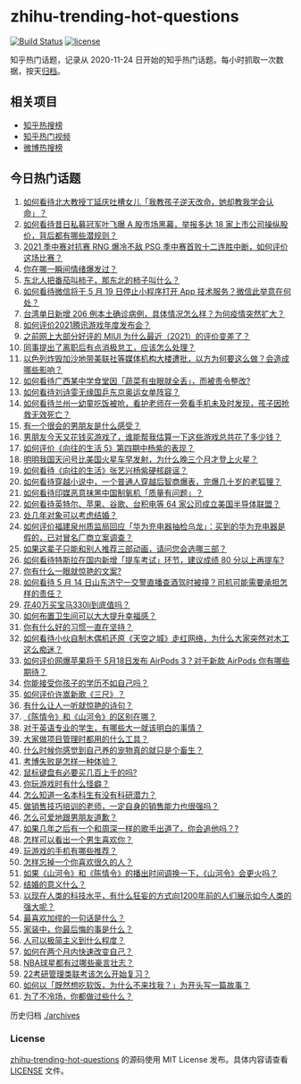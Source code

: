 # zhihu-trending-hot-questions

[![Build Status](https://github.com/justjavac/zhihu-trending-hot-questions/workflows/ci/badge.svg?branch=master)](https://github.com/justjavac/zhihu-trending-hot-questions/actions)
[![license](https://img.shields.io/github/license/justjavac/zhihu-trending-hot-questions)](https://github.com/justjavac/zhihu-trending-hot-questions/blob/master/LICENSE)

知乎热门话题，记录从 2020-11-24 日开始的知乎热门话题。每小时抓取一次数据，按天[归档](./archives)。

## 相关项目

- [知乎热搜榜](https://github.com/justjavac/zhihu-trending-top-search)
- [知乎热门视频](https://github.com/justjavac/zhihu-trending-hot-video)
- [微博热搜榜](https://github.com/justjavac/weibo-trending-hot-search)

## 今日热门话题

<!-- BEGIN -->
<!-- 最后更新时间 Mon May 17 2021 08:15:54 GMT+0800 (China Standard Time) -->

1. [如何看待北大教授丁延庆吐槽女儿「我教孩子逆天改命，她却教我学会认命」？](https://www.zhihu.com/question/459213529)
2. [如何看待昔日私募冠军叶飞曝 A 股市场黑幕，举报多达 18
   家上市公司操纵股价，背后都有哪些潜规则？](https://www.zhihu.com/question/459558051)
3. [2021 季中赛对抗赛 RNG 爆冷不敌 PSG
   季中赛首败十二连胜中断，如何评价这场比赛？](https://www.zhihu.com/question/459807055)
4. [你在哪一瞬间情绪爆发过？](https://www.zhihu.com/question/267660074)
5. [东北人把番茄叫柿子，那东北的柿子叫什么？](https://www.zhihu.com/question/459057274)
6. [如何看待微信将于 5 月 19 日停止小程序打开 App
   技术服务？微信此举意在何处？](https://www.zhihu.com/question/459459278)
7. [台湾单日新增 206
   例本土确诊病例，具体情况怎么样？为何疫情突然扩大？](https://www.zhihu.com/question/459736953)
8. [如何评价2021腾讯游戏年度发布会？](https://www.zhihu.com/question/459484973)
9. [之前网上大部分好评的 MIUI
   为什么最近（2021）的评价变差了？](https://www.zhihu.com/question/452169697)
10. [同事提出了离职后有点消极怠工，应该怎么处理？](https://www.zhihu.com/question/434114178)
11. [以色列炸毁加沙地带美联社等媒体机构大楼遭批，以方为何要这么做？会造成哪些影响？](https://www.zhihu.com/question/459696493)
12. [如何看待广西某中学食堂因「蔬菜有虫眼就全丢」，而被责令整改?](https://www.zhihu.com/question/459462929)
13. [如何看待刘诗雯无缘国乒东京奥运女单阵容？](https://www.zhihu.com/question/459710437)
14. [如何看待兰州一幼童吃饭被呛，看护老师在一旁看手机未及时发现，孩子因抢救无效死亡？](https://www.zhihu.com/question/459515468)
15. [有一个很会的男朋友是什么感受？](https://www.zhihu.com/question/391872560)
16. [男朋友今天又花钱买游戏了，谁能帮我估算一下这些游戏总共花了多少钱？](https://www.zhihu.com/question/453441147)
17. [如何评价《向往的生活 5》第四期中杨紫的表现？](https://www.zhihu.com/question/459467558)
18. [明明我国天问号比美国火星车早发射，为什么晚三个月才登上火星？](https://www.zhihu.com/question/445286711)
19. [如何看待《向往的生活》张艺兴杨紫硬核辟谣？](https://www.zhihu.com/question/459521803)
20. [如何看待穿越小说中，一个普通人穿越后智商爆表，完爆几十岁的老狐狸？](https://www.zhihu.com/question/376857581)
21. [如何看待印媒恶意抹黑中国制氧机「质量有问题」？](https://www.zhihu.com/question/459700129)
22. [如何看待英特尔、苹果、谷歌、台积电等 64
    家公司成立美国半导体联盟？](https://www.zhihu.com/question/459482645)
23. [处几年对象可以考虑结婚？](https://www.zhihu.com/question/450899653)
24. [如何评价福建泉州质监局回应「华为充电器抽检乌龙」：买到的华为充电器是假的，已对冒名厂商立案调查？](https://www.zhihu.com/question/459575426)
25. [如果这辈子只能和别人推荐三部动画，请问您会选哪三部？](https://www.zhihu.com/question/459632635)
26. [如何看待特斯拉在国内新增「提车考试」环节，建议成绩 80
    分以上再提车?](https://www.zhihu.com/question/459595338)
27. [你有什么一眼就惊艳的文案?](https://www.zhihu.com/question/384142344)
28. [如何看待 5 月 14
    日山东济宁一交警直播查酒驾时被撞？司机可能需要承担怎样的责任？](https://www.zhihu.com/question/459588410)
29. [花40万买宝马330li到底值吗？](https://www.zhihu.com/question/459431704)
30. [如何布置卫生间可以大大提升幸福感？](https://www.zhihu.com/question/453988104)
31. [你有什么好的习惯一直在坚持？](https://www.zhihu.com/question/435012841)
32. [如何看待小伙自制木偶机还原《天空之城》走红网络，为什么大家突然对木工这么痴迷？](https://www.zhihu.com/question/459454868)
33. [如何评价网爆苹果将于 5月18日发布 AirPods 3？对于新款 AirPods
    你有哪些期待？](https://www.zhihu.com/question/459436442)
34. [你能接受你孩子的学历不如自己吗？](https://www.zhihu.com/question/458655662)
35. [如何评价许嵩新歌《三尺》？](https://www.zhihu.com/question/459309963)
36. [有什么让人一听就惊艳的诗句？](https://www.zhihu.com/question/457061535)
37. [《陈情令》和《山河令》的区别在哪？](https://www.zhihu.com/question/452003910)
38. [对于英语专业的学生，有哪些大一就该明白的事情？](https://www.zhihu.com/question/420512758)
39. [大家做项目管理时都用的什么工具？](https://www.zhihu.com/question/38813402)
40. [什么时候你感觉到自己养的宠物真的就只是个畜生？](https://www.zhihu.com/question/344278401)
41. [考博失败是怎样一种体验？](https://www.zhihu.com/question/55449969)
42. [鼠标键盘有必要买几百上千的吗?](https://www.zhihu.com/question/459346809)
43. [你玩游戏时有什么怪癖？](https://www.zhihu.com/question/36169913)
44. [怎么知道一名本科生有没有科研潜力？](https://www.zhihu.com/question/458786106)
45. [做销售技巧培训的老师，一定自身的销售能力也很强吗？](https://www.zhihu.com/question/456460921)
46. [怎么可爱地跟男朋友道歉？](https://www.zhihu.com/question/383772587)
47. [如果几年之后有一个和周深一样的歌手出道了，你会追他吗？?](https://www.zhihu.com/question/459686681)
48. [怎样可以看出一个男生喜欢你？](https://www.zhihu.com/question/457257289)
49. [玩游戏的手机有哪些推荐？](https://www.zhihu.com/question/286463136)
50. [怎样忘掉一个你喜欢很久的人？](https://www.zhihu.com/question/456852121)
51. [如果《山河令》和《陈情令》的播出时间调换一下，《山河令》会更火吗？](https://www.zhihu.com/question/459250772)
52. [结婚的意义什么？](https://www.zhihu.com/question/458425888)
53. [以现在人类的科技水平，有什么狂妄的方式向1200年前的人们展示如今人类的强大呢？](https://www.zhihu.com/question/456628031)
54. [最喜欢加缪的一句话是什么？](https://www.zhihu.com/question/318208674)
55. [家装中，你最后悔的事是什么？](https://www.zhihu.com/question/56054068)
56. [人可以极简主义到什么程度？](https://www.zhihu.com/question/313020218)
57. [如何在两个月内快速改变自己？](https://www.zhihu.com/question/451986493)
58. [NBA球星都有过哪些豪言壮志？](https://www.zhihu.com/question/459318880)
59. [22考研管理类联考该怎么开始复习？](https://www.zhihu.com/question/428880602)
60. [如何以「既然想吃软饭，为什么不来找我？」为开头写一篇故事？](https://www.zhihu.com/question/454056791)
61. [为了不冷场，你都做过些什么？](https://www.zhihu.com/question/458658699)

<!-- END -->

历史归档 [./archives](./archives)

### License

[zhihu-trending-hot-questions](https://github.com/justjavac/zhihu-trending-hot-questions)
的源码使用 MIT License 发布。具体内容请查看 [LICENSE](./LICENSE) 文件。
